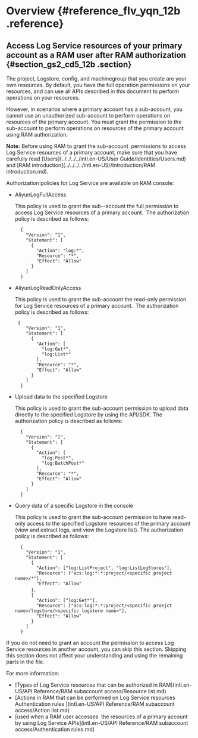 # Overview {#reference_flv_yqn_12b .reference}

## Access Log Service resources of your primary account as a RAM user after RAM authorization {#section_gs2_cd5_12b .section}

The project, Logstore, config, and machinegroup that you create are your own resources. By default, you have the full operation permissions on your resources, and can use all APIs described in this document to perform operations on your resources.

However, in scenarios where a primary account has a sub-account, you cannot use an unauthorized sub-account to perform operations on resources of the primary account. You must grant the permission to the sub-account to perform operations on resources of the primary account using RAM authorization.

**Note:** Before using RAM to grant the sub-account  permissions to access Log Service resources of a primary account, make sure that you have carefully read [Users](../../../../intl.en-US/User Guide/Identities/Users.md) and [RAM introduction](../../../../intl.en-US//Introduction/RAM introduction.md).

Authorization policies for Log Service are available on RAM console:

-   AliyunLogFullAccess

    This policy is used to grant the sub--account the full permission to access Log Service resources of a primary account.  The authorization policy is described as follows:

    ```
      {
        "Version": "1",
        "Statement": [
          {
            "Action": "log:*",
            "Resource": "*",
            "Effect": "Allow"
          }
        ]
      }
    ```

-   AliyunLogReadOnlyAccess

    This policy is used to grant the sub-account the read-only permission for Log Service resources of a primary account.  The authorization policy is described as follows:

    ```
     {
        "Version": "1",
        "Statement": [
          {
            "Action": [
              "log:Get*",
              "log:List*"
            ],
            "Resource": "*",
            "Effect": "Allow"
          }
        ]
      }
    ```

-   Upload data to the specified Logstore

    This policy is used to grant the sub-account permission to upload data directly to the specified Logstore by using the API/SDK. The authorization policy is described as follows:

    ```
      {
        "Version": "1",
        "Statement": [
          {
            "Action": [
              "log:Post*",
              "log:BatchPost*"
            ],
            "Resource": "*",
            "Effect": "Allow"
          }
        ]
      }
    ```

-   Query data of a specific Logstore in the console

    This policy is used to grant the sub-account permission to have read-only access to the specified Logstore resources of the primary account \(view and extract logs, and view the Logstore list\). The authorization policy is described as follows:

    ```
      {
        "Version": "1",
        "Statement": [
          {
            "Action": ["log:ListProject", "log:ListLogStores"],
            "Resource": ["acs:log:*:*:project/<specific project name>/*"],
            "Effect": "Allow"
          }，
          {
            "Action": ["log:Get*"],
            "Resource": ["acs:log:*:*:project/<specific proejct name>/logstore/<specific logstore name>"],
            "Effect": "Allow"
          }
        ]
      }
    ```


If you do not need to grant an account the permission to access Log Service resources in another account, you can skip this section. Skipping this section does not affect your understanding and using the remaining parts in the file.

For more information:

-   [Types of Log Service resources that can be authorized in RAM](intl.en-US/API Reference/RAM subaccount access/Resource list.md)
-   [Actions in RAM that can be performed on Log Service resources Authentication rules ](intl.en-US/API Reference/RAM subaccount access/Action list.md)
-   [used when a RAM user accesses  the resources of a primary account by using Log Service APIs](intl.en-US/API Reference/RAM subaccount access/Authentication rules.md)

